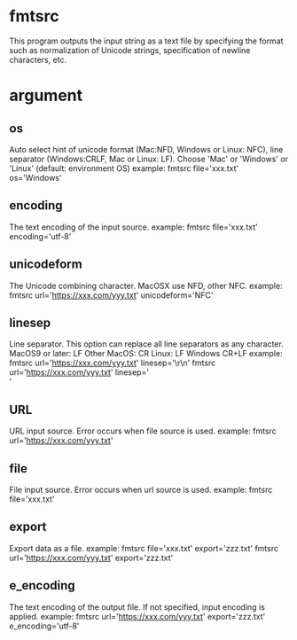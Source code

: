 # fmtsrc

This program outputs the input string as a text file by specifying the format such as normalization of Unicode strings, specification of newline characters, etc.

# argument
## os
 Auto select hint of unicode format (Mac:NFD, Windows or Linux: NFC), line separator (Windows:CRLF, Mac or Linux: LF).
 Choose 'Mac' or 'Windows' or 'Linux' (default: environment OS)
 example:
  fmtsrc file='xxx.txt' os='Windows'

## encoding
 The text encoding of the input source.
 example:
  fmtsrc file='xxx.txt' encoding='utf-8'

## unicodeform
 The Unicode combining character.
 MacOSX use NFD, other NFC.
 example:
  fmtsrc url='https://xxx.com/yyy.txt' unicodeform='NFC'

## linesep
 Line separator. This option can replace all line separators as any character.
 MacOS9 or later: LF
 Other MacOS: CR
 Linux: LF
 Windows CR+LF
 example:
  fmtsrc url='https://xxx.com/yyy.txt' linesep='\r\n'
  fmtsrc url='https://xxx.com/yyy.txt' linesep='</br>'

## URL
 URL input source.  Error occurs when file source is used.
 example:
  fmtsrc url='https://xxx.com/yyy.txt'

## file
 File input source. Error occurs when url source is used.
 example:
  fmtsrc file='xxx.txt'

## export
 Export data as a file.
 example:
  fmtsrc file='xxx.txt' export='zzz.txt'
  fmtsrc url='https://xxx.com/yyy.txt' export='zzz.txt'
## e_encoding
 The text encoding of the output file. If not specified, input encoding is applied.
 example:
  fmtsrc url='https://xxx.com/yyy.txt' export='zzz.txt' e_encoding='utf-8'

